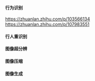 #### 行为识别
https://zhuanlan.zhihu.com/p/103566134
https://zhuanlan.zhihu.com/p/107983551

#### 行人重识别

#### 图像超分辨

#### 图像压缩

#### 图像生成